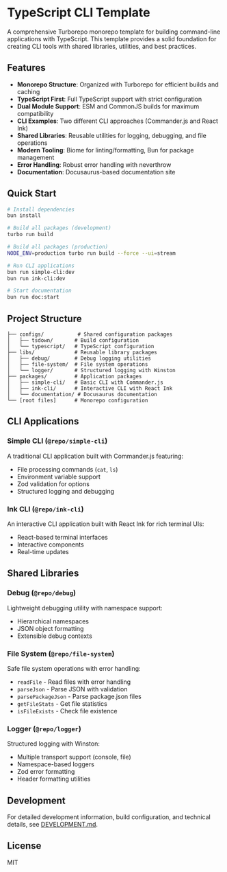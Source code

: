 # TypeScript CLI Template

A comprehensive Turborepo monorepo template for building command-line applications with TypeScript. This template provides a solid foundation for creating CLI tools with shared libraries, utilities, and best practices.

## Features

- **Monorepo Structure**: Organized with Turborepo for efficient builds and caching
- **TypeScript First**: Full TypeScript support with strict configuration
- **Dual Module Support**: ESM and CommonJS builds for maximum compatibility
- **CLI Examples**: Two different CLI approaches (Commander.js and React Ink)
- **Shared Libraries**: Reusable utilities for logging, debugging, and file operations
- **Modern Tooling**: Biome for linting/formatting, Bun for package management
- **Error Handling**: Robust error handling with neverthrow
- **Documentation**: Docusaurus-based documentation site

## Quick Start

```bash
# Install dependencies
bun install

# Build all packages (development)
turbo run build

# Build all packages (production)
NODE_ENV=production turbo run build --force --ui=stream

# Run CLI applications
bun run simple-cli:dev
bun run ink-cli:dev

# Start documentation
bun run doc:start
```

## Project Structure

```
├── configs/           # Shared configuration packages
│   ├── tsdown/       # Build configuration
│   └── typescript/   # TypeScript configuration
├── libs/             # Reusable library packages
│   ├── debug/        # Debug logging utilities
│   ├── file-system/  # File system operations
│   └── logger/       # Structured logging with Winston
├── packages/         # Application packages
│   ├── simple-cli/   # Basic CLI with Commander.js
│   ├── ink-cli/      # Interactive CLI with React Ink
│   └── documentation/ # Docusaurus documentation
└── [root files]      # Monorepo configuration
```

## CLI Applications

### Simple CLI (`@repo/simple-cli`)
A traditional CLI application built with Commander.js featuring:
- File processing commands (`cat`, `ls`)
- Environment variable support
- Zod validation for options
- Structured logging and debugging

### Ink CLI (`@repo/ink-cli`)
An interactive CLI application built with React Ink for rich terminal UIs:
- React-based terminal interfaces
- Interactive components
- Real-time updates

## Shared Libraries

### Debug (`@repo/debug`)
Lightweight debugging utility with namespace support:
- Hierarchical namespaces
- JSON object formatting
- Extensible debug contexts

### File System (`@repo/file-system`)
Safe file system operations with error handling:
- `readFile` - Read files with error handling
- `parseJson` - Parse JSON with validation
- `parsePackageJson` - Parse package.json files
- `getFileStats` - Get file statistics
- `isFileExists` - Check file existence

### Logger (`@repo/logger`)
Structured logging with Winston:
- Multiple transport support (console, file)
- Namespace-based loggers
- Zod error formatting
- Header formatting utilities

## Development

For detailed development information, build configuration, and technical details, see [DEVELOPMENT.md](./DEVELOPMENT.md).

## License

MIT
